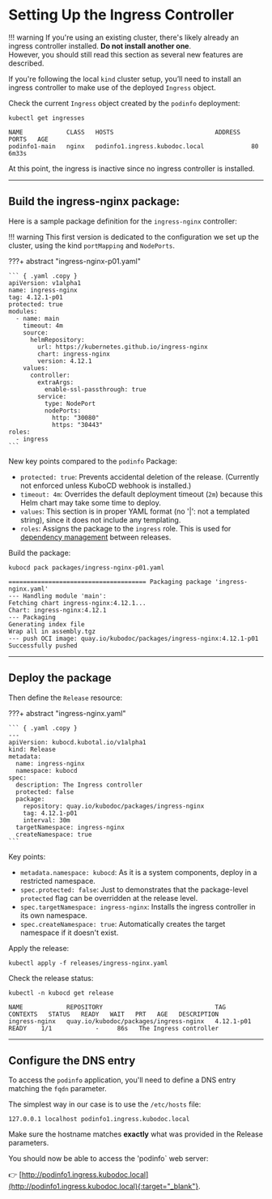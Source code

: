 # Setting Up the Ingress Controller

!!! warning
    If you're using an existing cluster, there's likely already an ingress controller installed. **Do not install another one**.  
    However, you should still read this section as several new features are described.

If you're following the local `kind` cluster setup, you’ll need to install an ingress controller to make use of the deployed `Ingress` object.

Check the current `Ingress` object created by the `podinfo` deployment:

``` { .base .copy }
kubectl get ingresses
```

``` { .bash }
NAME            CLASS   HOSTS                            ADDRESS   PORTS   AGE
podinfo1-main   nginx   podinfo1.ingress.kubodoc.local             80      6m33s
```

At this point, the ingress is inactive since no ingress controller is installed.

---

## Build the ingress-nginx package:

Here is a sample package definition for the `ingress-nginx` controller:

!!! warning
    This first version is dedicated to the configuration we set up the cluster, using the kind `portMapping` and `NodePorts`.


???+ abstract "ingress-nginx-p01.yaml"

    ``` { .yaml .copy }
    apiVersion: v1alpha1
    name: ingress-nginx
    tag: 4.12.1-p01
    protected: true
    modules:
      - name: main
        timeout: 4m
        source:
          helmRepository:
            url: https://kubernetes.github.io/ingress-nginx
            chart: ingress-nginx
            version: 4.12.1
        values:
          controller:
            extraArgs:
              enable-ssl-passthrough: true
            service:
              type: NodePort
              nodePorts:
                http: "30080"
                https: "30443"
    roles:
      - ingress
    ```

New key points compared to the `podinfo` Package:

- `protected: true`: Prevents accidental deletion of the release. (Currently not enforced unless KuboCD webhook is installed.)
- `timeout: 4m`: Overrides the default deployment timeout (`2m`) because this Helm chart may take some time to deploy.
- `values`: This section is in proper YAML format (no '|': not a templated string), since it does not include any templating.
- `roles`: Assigns the package to the `ingress` role. This is used for [dependency management](dependencies.md) between releases.

Build the package:

``` { .bash .copy }
kubocd pack packages/ingress-nginx-p01.yaml
```

``` { .bash }
====================================== Packaging package 'ingress-nginx.yaml'
--- Handling module 'main':
Fetching chart ingress-nginx:4.12.1...
Chart: ingress-nginx:4.12.1
--- Packaging
Generating index file
Wrap all in assembly.tgz
--- push OCI image: quay.io/kubodoc/packages/ingress-nginx:4.12.1-p01
Successfully pushed
```

---

## Deploy the package

Then define the `Release` resource:

???+ abstract "ingress-nginx.yaml"

    ``` { .yaml .copy }
    ---
    apiVersion: kubocd.kubotal.io/v1alpha1
    kind: Release
    metadata:
      name: ingress-nginx
      namespace: kubocd
    spec:
      description: The Ingress controller
      protected: false
      package:
        repository: quay.io/kubodoc/packages/ingress-nginx
        tag: 4.12.1-p01
        interval: 30m
      targetNamespace: ingress-nginx
      createNamespace: true
    ```

Key points:

- `metadata.namespace: kubocd`: As it is a system components, deploy in a restricted namespace.
- `spec.protected: false`: Just to demonstrates that the package-level `protected` flag can be overridden at the release level.
- `spec.targetNamespace: ingress-nginx`: Installs the ingress controller in its own namespace.
- `spec.createNamespace: true`: Automatically creates the target namespace if it doesn't exist.

Apply the release:

``` { .bash .copy }
kubectl apply -f releases/ingress-nginx.yaml
```

Check the release status:

``` { .bash .copy }
kubectl -n kubocd get release
```

``` { .bash }
NAME            REPOSITORY                               TAG          CONTEXTS   STATUS   READY   WAIT   PRT   AGE   DESCRIPTION
ingress-nginx   quay.io/kubodoc/packages/ingress-nginx   4.12.1-p01              READY    1/1            -     86s   The Ingress controller
```

---

## Configure the DNS entry

To access the `podinfo` application, you'll need to define a DNS entry matching the `fqdn` parameter.

The simplest way in our case is to use the `/etc/hosts` file:

``` { .text .copy }
127.0.0.1 localhost podinfo1.ingress.kubodoc.local
```

Make sure the hostname matches **exactly** what was provided in the Release parameters.

You should now be able to access the 'podinfo` web server:

👉 [http://podinfo1.ingress.kubodoc.local](http://podinfo1.ingress.kubodoc.local){:target="_blank"}.

